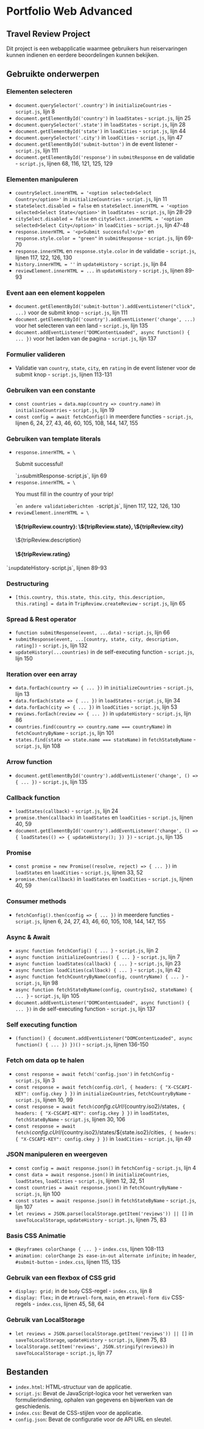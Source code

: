 # Portfolio Web Advanced

## Travel Review Project

Dit project is een webapplicatie waarmee gebruikers hun reiservaringen kunnen indienen en eerdere beoordelingen kunnen bekijken.

## Gebruikte onderwerpen

### Elementen selecteren
- `document.querySelector('.country')` in `initializeCountries` - `script.js`, lijn 8
- `document.getElementById('country')` in `loadStates` - `script.js`, lijn 25
- `document.querySelector('.state')` in `loadStates` - `script.js`, lijn 28
- `document.getElementById('state')` in `loadCities` - `script.js`, lijn 44
- `document.querySelector('.city')` in `loadCities` - `script.js`, lijn 47
- `document.getElementById('submit-button')` in de event listener - `script.js`, lijn 111
- `document.getElementById('response')` in `submitResponse` en de validatie - `script.js`, lijnen 68, 116, 121, 125, 129

### Elementen manipuleren
- `countrySelect.innerHTML = '<option selected>Select Country</option>'` in `initializeCountries` - `script.js`, lijn 11
- `stateSelect.disabled = false` en `stateSelect.innerHTML = '<option selected>Select State</option>'` in `loadStates` - `script.js`, lijn 28-29
- `citySelect.disabled = false` en `citySelect.innerHTML = '<option selected>Select City</option>'` in `loadCities` - `script.js`, lijn 47-48
- `response.innerHTML = '<p>Submit successful!</p>'` en `response.style.color = "green"` in `submitResponse` - `script.js`, lijn 69-70
- `response.innerHTML` en `response.style.color` in de validatie - `script.js`, lijnen 117, 122, 126, 130
- `history.innerHTML = ''` in `updateHistory` - `script.js`, lijn 84
- `reviewElement.innerHTML = ...` in `updateHistory` - `script.js`, lijnen 89-93

### Event aan een element koppelen
- `document.getElementById('submit-button').addEventListener("click", ...)` voor de submit knop - `script.js`, lijn 111
- `document.getElementById('country').addEventListener('change', ...)` voor het selecteren van een land - `script.js`, lijn 135
- `document.addEventListener("DOMContentLoaded", async function() { ... })` voor het laden van de pagina - `script.js`, lijn 137

### Formulier valideren
- Validatie van `country`, `state`, `city`, en `rating` in de event listener voor de submit knop - `script.js`, lijnen 113-131

### Gebruiken van een constante
- `const countries = data.map(country => country.name)` in `initializeCountries` - `script.js`, lijn 19
- `const config = await fetchConfig()` in meerdere functies - `script.js`, lijnen 6, 24, 27, 43, 46, 60, 105, 108, 144, 147, 155

### Gebruiken van template literals
- `response.innerHTML = \`<p>Submit successful!</p>\`` in `submitResponse` - `script.js`, lijn 69
- `response.innerHTML = \`<p>You must fill in the country of your trip!</p>\`` en andere validatieberichten - `script.js`, lijnen 117, 122, 126, 130
- `reviewElement.innerHTML = \`
    <h4>\${tripReview.country}: \${tripReview.state}, \${tripReview.city}</h4>
    <p>\${tripReview.description}</p>
    <h4>\${tripReview.rating}</h4>
\`` in `updateHistory` - `script.js`, lijnen 89-93

### Destructuring
- `[this.country, this.state, this.city, this.description, this.rating] = data` in `TripReview.createReview` - `script.js`, lijn 65

### Spread & Rest operator
- `function submitResponse(event, ...data)` - `script.js`, lijn 66
- `submitResponse(event, ...[country, state, city, description, rating])` - `script.js`, lijn 132
- `updateHistory(...countries)` in de self-executing function - `script.js`, lijn 150

### Iteration over een array
- `data.forEach(country => { ... })` in `initializeCountries` - `script.js`, lijn 13
- `data.forEach(state => { ... })` in `loadStates` - `script.js`, lijn 34
- `data.forEach(city => { ... })` in `loadCities` - `script.js`, lijn 53
- `reviews.forEach(review => { ... })` in `updateHistory` - `script.js`, lijn 86
- `countries.find(country => country.name === countryName)` in `fetchCountryByName` - `script.js`, lijn 101
- `states.find(state => state.name === stateName)` in `fetchStateByName` - `script.js`, lijn 108

### Arrow function
- `document.getElementById('country').addEventListener('change', () => { ... })` - `script.js`, lijn 135

### Callback function
- `loadStates(callback)` - `script.js`, lijn 24
- `promise.then(callback)` in `loadStates` en `loadCities` - `script.js`, lijnen 40, 59
- `document.getElementById('country').addEventListener('change', () => { loadStates(() => { updateHistory(); }) })` - `script.js`, lijn 135

### Promise
- `const promise = new Promise((resolve, reject) => { ... })` in `loadStates` en `loadCities` - `script.js`, lijnen 33, 52
- `promise.then(callback)` in `loadStates` en `loadCities` - `script.js`, lijnen 40, 59

### Consumer methods
- `fetchConfig().then(config => { ... })` in meerdere functies - `script.js`, lijnen 6, 24, 27, 43, 46, 60, 105, 108, 144, 147, 155

### Async & Await
- `async function fetchConfig() { ... }` - `script.js`, lijn 2
- `async function initializeCountries() { ... }` - `script.js`, lijn 7
- `async function loadStates(callback) { ... }` - `script.js`, lijn 23
- `async function loadCities(callback) { ... }` - `script.js`, lijn 42
- `async function fetchCountryByName(config, countryName) { ... }` - `script.js`, lijn 98
- `async function fetchStateByName(config, countryIso2, stateName) { ... }` - `script.js`, lijn 105
- `document.addEventListener("DOMContentLoaded", async function() { ... })` in de self-executing function - `script.js`, lijn 137

### Self executing function
- `(function() { document.addEventListener("DOMContentLoaded", async function() { ... }) })()` - `script.js`, lijnen 136-150

### Fetch om data op te halen
- `const response = await fetch('config.json')` in `fetchConfig` - `script.js`, lijn 3
- `const response = await fetch(config.cUrl, { headers: { "X-CSCAPI-KEY": config.ckey } })` in `initializeCountries`, `fetchCountryByName` - `script.js`, lijnen 10, 99
- `const response = await fetch(`${config.cUrl}/${country.iso2}/states`, { headers: { "X-CSCAPI-KEY": config.ckey } })` in `loadStates`, `fetchStateByName` - `script.js`, lijnen 30, 106
- `const response = await fetch(`${config.cUrl}/${country.iso2}/states/${state.iso2}/cities`, { headers: { "X-CSCAPI-KEY": config.ckey } })` in `loadCities` - `script.js`, lijn 49

### JSON manipuleren en weergeven
- `const config = await response.json()` in `fetchConfig` - `script.js`, lijn 4
- `const data = await response.json()` in `initializeCountries`, `loadStates`, `loadCities` - `script.js`, lijnen 12, 32, 51
- `const countries = await response.json()` in `fetchCountryByName` - `script.js`, lijn 100
- `const states = await response.json()` in `fetchStateByName` - `script.js`, lijn 107
- `let reviews = JSON.parse(localStorage.getItem('reviews')) || []` in `saveToLocalStorage`, `updateHistory` - `script.js`, lijnen 75, 83

### Basis CSS Animatie
- `@keyframes colorChange { ... }` - `index.css`, lijnen 108-113
- `animation: colorChange 2s ease-in-out alternate infinite;` in `header`, `#submit-button` - `index.css`, lijnen 115, 135

### Gebruik van een flexbox of CSS grid
- `display: grid;` in de `body` CSS-regel - `index.css`, lijn 8
- `display: flex;` in de `#travel-form`, `main`, en `#travel-form div` CSS-regels - `index.css`, lijnen 45, 58, 64

### Gebruik van LocalStorage
- `let reviews = JSON.parse(localStorage.getItem('reviews')) || []` in `saveToLocalStorage`, `updateHistory` - `script.js`, lijnen 75, 83
- `localStorage.setItem('reviews', JSON.stringify(reviews))` in `saveToLocalStorage` - `script.js`, lijn 77

## Bestanden

- `index.html`: HTML-structuur van de applicatie.
- `script.js`: Bevat de JavaScript-logica voor het verwerken van formulierindiening, ophalen van gegevens en bijwerken van de geschiedenis.
- `index.css`: Bevat de CSS-stijlen voor de applicatie.
- `config.json`: Bevat de configuratie voor de API URL en sleutel.
